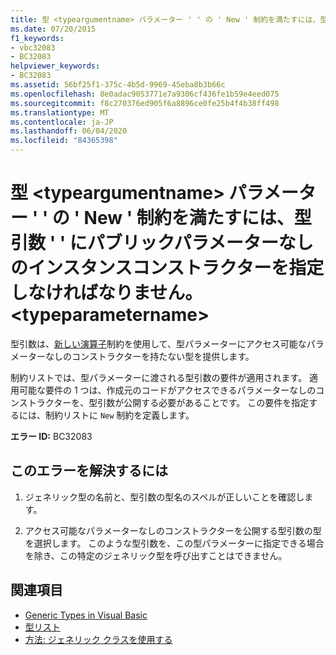 ```yaml
---
title: 型 <typeargumentname> パラメーター ' ' の ' New ' 制約を満たすには、型引数 ' ' にパブリックパラメーターなしのインスタンスコンストラクターを指定しなければなりません。 <typeparametername>
ms.date: 07/20/2015
f1_keywords:
- vbc32083
- BC32083
helpviewer_keywords:
- BC32083
ms.assetid: 56bf25f1-375c-4b5d-9969-45eba8b3b66c
ms.openlocfilehash: 8e0adac9053771e7a9306cf436fe1b59e4eed075
ms.sourcegitcommit: f8c270376ed905f6a8896ce0fe25b4f4b38ff498
ms.translationtype: MT
ms.contentlocale: ja-JP
ms.lasthandoff: 06/04/2020
ms.locfileid: "84365398"
---
```

# <a name="type-argument-typeargumentname-must-have-a-public-parameterless-instance-constructor-to-satisfy-the-new-constraint-for-type-parameter-typeparametername"></a>型 \<typeargumentname> パラメーター ' ' の ' New ' 制約を満たすには、型引数 ' ' にパブリックパラメーターなしのインスタンスコンストラクターを指定しなければなりません。 \<typeparametername>
型引数は、[新しい演算子](../language-reference/operators/new-operator.md)制約を使用して、型パラメーターにアクセス可能なパラメーターなしのコンストラクターを持たない型を提供します。  
  
 制約リストでは、型パラメーターに渡される型引数の要件が適用されます。 適用可能な要件の 1 つは、作成元のコードがアクセスできるパラメーターなしのコンストラクターを、型引数が公開する必要があることです。 この要件を指定するには、制約リストに `New` 制約を定義します。  
  
 **エラー ID:** BC32083  
  
## <a name="to-correct-this-error"></a>このエラーを解決するには  
  
1. ジェネリック型の名前と、型引数の型名のスペルが正しいことを確認します。  
  
2. アクセス可能なパラメーターなしのコンストラクターを公開する型引数の型を選択します。 このような型引数を、この型パラメーターに指定できる場合を除き、この特定のジェネリック型を呼び出すことはできません。  
  
## <a name="see-also"></a>関連項目

- [Generic Types in Visual Basic](../programming-guide/language-features/data-types/generic-types.md)
- [型リスト](../language-reference/statements/type-list.md)
- [方法: ジェネリック クラスを使用する](../programming-guide/language-features/data-types/how-to-use-a-generic-class.md)
